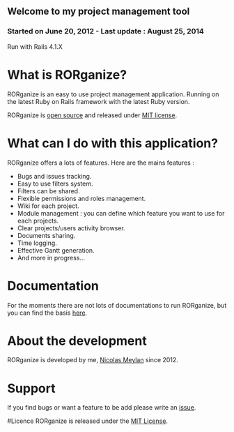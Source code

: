 ## Welcome to my project management tool
### Started on June 20, 2012 - Last update : August 25, 2014

Run with Rails 4.1.X

# What is RORganize?

RORganize is an easy to use project management application. Running on the latest Ruby on Rails framework with the latest Ruby version.

RORganize is [open source](https://github.com/nmeylan/RORganize) and released under [MIT license](http://choosealicense.com/licenses/mit/).

# What can I do with this application?

RORganize offers a lots of features. Here are the mains features : 

*   Bugs and issues tracking.
*   Easy to use filters system.
*   Filters can be shared.
*   Flexible permissions and roles management.
*   Wiki for each project.
*   Module management : you can define which feature you want to use for each projects.
*   Clear projects/users activity browser.
*   Documents sharing.
*   Time logging.
*   Effective Gantt generation.
*   And more in progress...

# Documentation

For the moments there are not lots of documentations to run RORganize, but you can find the basis [here](https://github.com/nmeylan/RORganize/wiki).

# About the development

RORganize is developed by me, [Nicolas Meylan](https://github.com/nmeylan) since 2012. 

# Support

If you find bugs or want a feature to be add please write an [issue](https://github.com/nmeylan/RORganize/issues/new). 

#Licence
RORganize is released under the [MIT License](http://www.opensource.org/licenses/MIT).

